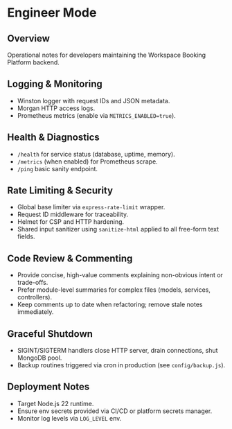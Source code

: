 # Engineer Mode

## Overview
Operational notes for developers maintaining the Workspace Booking Platform backend.

## Logging & Monitoring
- Winston logger with request IDs and JSON metadata.
- Morgan HTTP access logs.
- Prometheus metrics (enable via `METRICS_ENABLED=true`).

## Health & Diagnostics
- `/health` for service status (database, uptime, memory).
- `/metrics` (when enabled) for Prometheus scrape.
- `/ping` basic sanity endpoint.

## Rate Limiting & Security
- Global base limiter via `express-rate-limit` wrapper.
- Request ID middleware for traceability.
- Helmet for CSP and HTTP hardening.
- Shared input sanitizer using `sanitize-html` applied to all free-form text fields.

## Code Review & Commenting
- Provide concise, high-value comments explaining non-obvious intent or trade-offs.
- Prefer module-level summaries for complex files (models, services, controllers).
- Keep comments up to date when refactoring; remove stale notes immediately.

## Graceful Shutdown
- SIGINT/SIGTERM handlers close HTTP server, drain connections, shut MongoDB pool.
- Backup routines triggered via cron in production (see `config/backup.js`).

## Deployment Notes
- Target Node.js 22 runtime.
- Ensure env secrets provided via CI/CD or platform secrets manager.
- Monitor log levels via `LOG_LEVEL` env.
